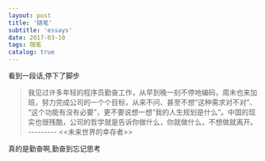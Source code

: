 ```yaml
---
layout: post
title: '随笔'
subtitle: 'essays'
date: 2017-03-10
tags: 随笔
catalog: true
---
```


看到一段话,停下了脚步

>我见过许多年轻的程序员勤奋工作，从早到晚一刻不停地编码，周末也来加班，努力完成公司的一个个目标，从来不问、甚至不想“这种需求对不对”、
“这个功能有没有必要”，更不要说想一想“我的人生规划是什么”。中国的现实也很残酷，公司的哲学就是告诉你做什么，你就做什么，不想做就离开。<br>
--------- <<未来世界的幸存者>>

真的是勤奋啊,勤奋到忘记思考